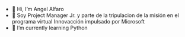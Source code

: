 - 👋 Hi, I’m Angel Alfaro
- 👀 Soy Project Manager Jr. y parte de la tripulacion de la misión en el programa virtual Innovacción impulsado por Microsoft
- 🌱 I’m currently learning Python

<!---
AngelAlfaro92/AngelAlfaro92 is a ✨ special ✨ repository because its `README.md` (this file) appears on your GitHub profile.
You can click the Preview link to take a look at your changes.
--->
